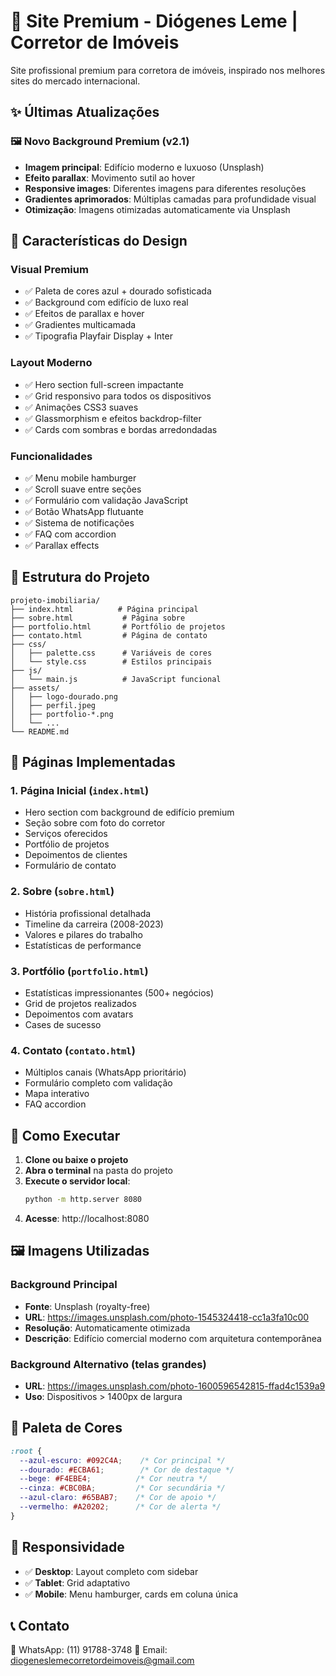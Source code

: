 # 🏢 Site Premium - Diógenes Leme | Corretor de Imóveis

Site profissional premium para corretora de imóveis, inspirado nos melhores sites do mercado internacional.

## ✨ Últimas Atualizações

### 🖼️ **Novo Background Premium (v2.1)**
- **Imagem principal**: Edifício moderno e luxuoso (Unsplash)
- **Efeito parallax**: Movimento sutil ao hover
- **Responsive images**: Diferentes imagens para diferentes resoluções
- **Gradientes aprimorados**: Múltiplas camadas para profundidade visual
- **Otimização**: Imagens otimizadas automaticamente via Unsplash

## 🎨 Características do Design

### **Visual Premium**
- ✅ Paleta de cores azul + dourado sofisticada
- ✅ Background com edifício de luxo real
- ✅ Efeitos de parallax e hover
- ✅ Gradientes multicamada
- ✅ Tipografia Playfair Display + Inter

### **Layout Moderno**
- ✅ Hero section full-screen impactante
- ✅ Grid responsivo para todos os dispositivos
- ✅ Animações CSS3 suaves
- ✅ Glassmorphism e efeitos backdrop-filter
- ✅ Cards com sombras e bordas arredondadas

### **Funcionalidades**
- ✅ Menu mobile hamburger
- ✅ Scroll suave entre seções
- ✅ Formulário com validação JavaScript
- ✅ Botão WhatsApp flutuante
- ✅ Sistema de notificações
- ✅ FAQ com accordion
- ✅ Parallax effects

## 📁 Estrutura do Projeto

```
projeto-imobiliaria/
├── index.html          # Página principal
├── sobre.html           # Página sobre
├── portfolio.html       # Portfólio de projetos
├── contato.html         # Página de contato
├── css/
│   ├── palette.css      # Variáveis de cores
│   └── style.css        # Estilos principais
├── js/
│   └── main.js          # JavaScript funcional
├── assets/
│   ├── logo-dourado.png
│   ├── perfil.jpeg
│   ├── portfolio-*.png
│   └── ...
└── README.md
```

## 🎯 Páginas Implementadas

### 1. **Página Inicial** (`index.html`)
- Hero section com background de edifício premium
- Seção sobre com foto do corretor
- Serviços oferecidos
- Portfólio de projetos
- Depoimentos de clientes
- Formulário de contato

### 2. **Sobre** (`sobre.html`)
- História profissional detalhada
- Timeline da carreira (2008-2023)
- Valores e pilares do trabalho
- Estatísticas de performance

### 3. **Portfólio** (`portfolio.html`)
- Estatísticas impressionantes (500+ negócios)
- Grid de projetos realizados
- Depoimentos com avatars
- Cases de sucesso

### 4. **Contato** (`contato.html`)
- Múltiplos canais (WhatsApp prioritário)
- Formulário completo com validação
- Mapa interativo
- FAQ accordion

## 🚀 Como Executar

1. **Clone ou baixe o projeto**
2. **Abra o terminal** na pasta do projeto
3. **Execute o servidor local**:
   ```bash
   python -m http.server 8080
   ```
4. **Acesse**: http://localhost:8080

## 🖼️ Imagens Utilizadas

### **Background Principal**
- **Fonte**: Unsplash (royalty-free)
- **URL**: https://images.unsplash.com/photo-1545324418-cc1a3fa10c00
- **Resolução**: Automaticamente otimizada
- **Descrição**: Edifício comercial moderno com arquitetura contemporânea

### **Background Alternativo (telas grandes)**
- **URL**: https://images.unsplash.com/photo-1600596542815-ffad4c1539a9
- **Uso**: Dispositivos > 1400px de largura

## 🎨 Paleta de Cores

```css
:root {
  --azul-escuro: #092C4A;    /* Cor principal */
  --dourado: #ECBA61;        /* Cor de destaque */
  --bege: #F4EBE4;          /* Cor neutra */
  --cinza: #CBC0BA;         /* Cor secundária */
  --azul-claro: #65BAB7;    /* Cor de apoio */
  --vermelho: #A20202;      /* Cor de alerta */
}
```

## 📱 Responsividade

- ✅ **Desktop**: Layout completo com sidebar
- ✅ **Tablet**: Grid adaptativo
- ✅ **Mobile**: Menu hamburger, cards em coluna única

## 📞 Contato

📱 WhatsApp: (11) 91788-3748
📧 Email: diogeneslemecorretordeimoveis@gmail.com 